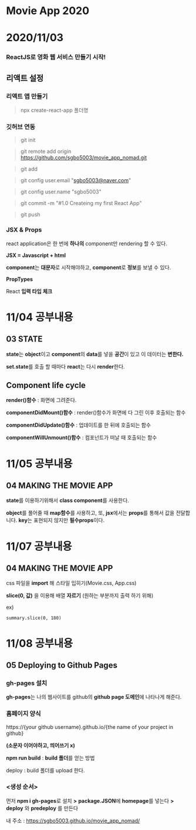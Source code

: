 # Movie App 2020

# 2020/11/03

### ReactJS로 영화 웹 서비스 만들기 시작!

## 리액트 설정

### **리액트 앱 만들기**

> npx create-react-app 폴더명

### **깃허브 연동**

> git init

> git remote add origin https://github.com/sgbo5003/movie_app_nomad.git

> git add

> git config user.email "sgbo5003@naver.com"

> git config user.name "sgbo5003"

> git commit -m "#1.0 Createing my first React App"

> git push

### **JSX & Props**

react application은 한 번에 **하나의** component만 rendering 할 수 있다.

**JSX = Javascript + html**

**component**는 **대문자**로 시작해야하고, **component**로 **정보**를 보낼 수 있다.

**PropTypes**

React **입력 타입 체크**

# 11/04 공부내용

## **03 STATE**

**state**는 **object**이고 **component**의 **data**를 넣을 **공간**이 있고 이 데이터는 **변한다.**

**set.state**를 호출 할 때마다 **react**는 다시 **render**한다.

## **Component life cycle**

**render()함수** : 화면에 그려준다.

**componentDidMount()함수** : render()함수가 화면에 다 그린 이후 호출되는 함수

**componentDidUpdate()함수** : 업데이트를 한 뒤에 호출되는 함수

**componentWillUnmount()함수** : 컴포넌트가 떠날 때 호출되는 함수

# 11/05 공부내용

## **04 MAKING THE MOVIE APP**

**state**를 이용하기위해서 **class component**를 사용한다.

**object**를 풀어줄 때 **map함수**를 사용하고, 또, **jsx**에서는 **props**를 통해서 값을 전달합니다. **key**는 표현되지 않지만 **필수props**이다.

# 11/07 공부내용

## **04 MAKING THE MOVIE APP**

css 파일을 **import** 해 스타일 입히기(Movie.css, App.css)

**slice(0, 값)** 을 이용해 배열 **자르기** (원하는 부분까지 출력 하기 위해)

ex)

```
summary.slice(0, 180)
```

# 11/08 공부내용

## **05 Deploying to Github Pages**

### **gh-pages 설치**

**gh-pages**는 나의 웹사이트를 github의 **github page 도메인**에 나타나게 해준다.

### **홈페이지 양식**

https://{your github username}.github.io/{the name of your project in github}

**(소문자 이어야하고, 띄어쓰기 x)**

**npm run build** : **build 폴더**를 얻는 방법

deploy : build 폴더를 upload 한다.

### **<생성 순서>**

먼저 **npm i gh-pages**로 설치 **>** **package.JSON**에 **homepage**를 넣는다 **>** **deploy** 와 **predeploy** 를 만든다

내 주소 : https://sgbo5003.github.io/movie_app_nomad/
